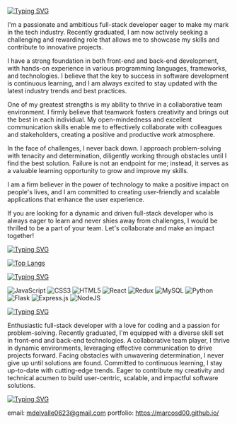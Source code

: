 [![Typing SVG](https://readme-typing-svg.demolab.com?font=Fira+Code&pause=1000&color=9969F7&width=435&lines=Hi!+My+name+is+Marcos+Del+Valle+;this+is+a+little+about+me)](https://git.io/typing-svg)

I'm a passionate and ambitious full-stack developer eager to make my mark in the tech industry. Recently graduated, I am now actively seeking a challenging and rewarding role that allows me to showcase my skills and contribute to innovative projects.

I have a strong foundation in both front-end and back-end development, with hands-on experience in various programming languages, frameworks, and technologies. I believe that the key to success in software development is continuous learning, and I am always excited to stay updated with the latest industry trends and best practices.

One of my greatest strengths is my ability to thrive in a collaborative team environment. I firmly believe that teamwork fosters creativity and brings out the best in each individual. My open-mindedness and excellent communication skills enable me to effectively collaborate with colleagues and stakeholders, creating a positive and productive work atmosphere.

In the face of challenges, I never back down. I approach problem-solving with tenacity and determination, diligently working through obstacles until I find the best solution. Failure is not an endpoint for me; instead, it serves as a valuable learning opportunity to grow and improve my skills.

I am a firm believer in the power of technology to make a positive impact on people's lives, and I am committed to creating user-friendly and scalable applications that enhance the user experience.

If you are looking for a dynamic and driven full-stack developer who is always eager to learn and never shies away from challenges, I would be thrilled to be a part of your team. Let's collaborate and make an impact together!

[![Typing SVG](https://readme-typing-svg.demolab.com?font=Fira+Code&pause=1000&color=9969F7&width=435&lines=My+stats)](https://git.io/typing-svg)

[![Top Langs](https://github-readme-stats.vercel.app/api/top-langs/?username=marcosd00&&show_icons=true&theme=radical)](https://github.com/anuraghazra/github-readme-stats)

[![Typing SVG](https://readme-typing-svg.demolab.com?font=Fira+Code&pause=1000&color=9969F7&width=435&lines=My+skills)](https://git.io/typing-svg)

![JavaScript](https://img.shields.io/badge/javascript-%23323330.svg?style=for-the-badge&logo=javascript&logoColor=%23F7DF1E) ![CSS3](https://img.shields.io/badge/css3-%231572B6.svg?style=for-the-badge&logo=css3&logoColor=white) ![HTML5](https://img.shields.io/badge/html5-%23E34F26.svg?style=for-the-badge&logo=html5&logoColor=white) ![React](https://img.shields.io/badge/react-%2320232a.svg?style=for-the-badge&logo=react&logoColor=%2361DAFB) ![Redux](https://img.shields.io/badge/redux-%23593d88.svg?style=for-the-badge&logo=redux&logoColor=white) ![MySQL](https://img.shields.io/badge/mysql-%2300f.svg?style=for-the-badge&logo=mysql&logoColor=white) 	![Python](https://img.shields.io/badge/python-3670A0?style=for-the-badge&logo=python&logoColor=ffdd54) ![Flask](https://img.shields.io/badge/flask-%23000.svg?style=for-the-badge&logo=flask&logoColor=white) ![Express.js](https://img.shields.io/badge/express.js-%23404d59.svg?style=for-the-badge&logo=express&logoColor=%2361DAFB) ![NodeJS](https://img.shields.io/badge/node.js-6DA55F?style=for-the-badge&logo=node.js&logoColor=white)

[![Typing SVG](https://readme-typing-svg.demolab.com?font=Fira+Code&pause=1000&color=9969F7&width=435&lines=My+bio)](https://git.io/typing-svg)

Enthusiastic full-stack developer with a love for coding and a passion for problem-solving. Recently graduated, I'm equipped with a diverse skill set in front-end and back-end technologies. A collaborative team player, I thrive in dynamic environments, leveraging effective communication to drive projects forward. Facing obstacles with unwavering determination, I never give up until solutions are found. Committed to continuous learning, I stay up-to-date with cutting-edge trends. Eager to contribute my creativity and technical acumen to build user-centric, scalable, and impactful software solutions.

[![Typing SVG](https://readme-typing-svg.demolab.com?font=Fira+Code&pause=1000&color=9969F7&width=435&lines=My+contact+info)](https://git.io/typing-svg)

email: mdelvalle0623@gmail.com
portfolio: https://marcosd00.github.io/
